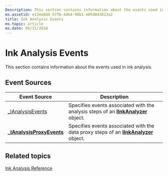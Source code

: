 ```yaml
---
Description: This section contains information about the events used in ink analysis.
ms.assetid: e12eddd4-57fb-4d64-90b1-e05d043013a2
title: Ink Analysis Events
ms.topic: article
ms.date: 05/31/2018
---
```


# Ink Analysis Events

This section contains information about the events used in ink analysis.

## Event Sources



| Event Source                                            | Description                                                                                                         |
|---------------------------------------------------------|---------------------------------------------------------------------------------------------------------------------|
| [\_IAnalysisEvents](-ianalysisevents.md)               | Specifies events associated with the analysis steps of an [**IInkAnalyzer**](iinkanalyzer.md) object.<br/>   |
| [**\_IAnalysisProxyEvents**](-ianalysisproxyevents.md) | Specifies events associated with the data proxy steps of an [**IInkAnalyzer**](iinkanalyzer.md) object.<br/> |



 

## Related topics

<dl> <dt>

[Ink Analysis Reference](ink-analysis-reference.md)
</dt> </dl>

 

 




